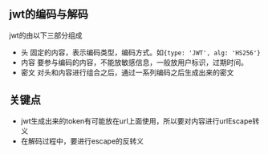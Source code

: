 ## jwt的编码与解码

jwt的由以下三部分组成

* 头 固定的内容，表示编码类型，编码方式。如`{type: 'JWT', alg: 'HS256'}`
* 内容 要参与编码的内容，不能放敏感信息，一般放用户标识，过期时间。
* 密文 对头和内容进行组合之后，通过一系列编码之后生成出来的密文

## 关键点

* jwt生成出来的token有可能放在url上面使用，所以要对内容进行urlEscape转义
* 在解码过程中，要进行escape的反转义